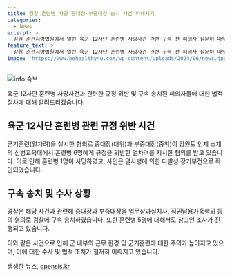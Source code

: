 ```yaml
---
title: 경찰 훈련병 사망 중대장·부중대장 송치 사건 파헤치기
categories:
  - News
excerpt: >
  강원 춘천지방법원에서 열린 육군 12사단 훈련병 사망사건 관련 구속 전 피의자 심문이 마무리되었다. 중대장(대위)과 부중대장(중위)은 규정을 위반한 군기훈련(얼차려)을 지시한 혐의로 구속 상태에 있으며, 훈련병 6명 중 1명이 숨진 사건으로 수사가 진행 중이다. (150자)
feature_text: >
  강원 춘천지방법원에서 열린 육군 12사단 훈련병 사망사건 관련 구속 전 피의자 심문이 마무리되었다. 중대장(대위)과 부중대장(중위)은 규정을 위반한 군기훈련(얼차려)을 지시한 혐의로 구속 상태에 있으며, 훈련병 6명 중 1명이 숨진 사건으로 수사가 진행 중이다. (150자)
image: 'https://www.behealthy4u.com/wp-content/uploads/2024/06/news.jpg'
---
```


<p><img src="https://www.behealthy4u.com/wp-content/uploads/2024/06/news.jpg" alt="info 속보" /></p>

<p>육군 12사단 훈련병 사망사건과 관련한 규정 위반 및 구속 송치된 피의자들에 대한 법적 절차에 대해 알려드리겠습니다.</p>

<h2 data-ke-size="size26">육군 12사단 훈련병 관련 규정 위반 사건</h2>

<p>군기훈련(얼차려)을 실시한 혐의로 중대장(대위)과 부중대장(중위)이 강원도 인제 소재의 신병교육대에서 훈련병 6명에게 규정을 위반한 얼차려를 지시한 혐의를 받고 있습니다. 이로 인해 훈련병 1명이 사망하였고, 사인은 열사병에 의한 다발성 장기부전으로 확인되었습니다.</p>

<h2 data-ke-size="size26">구속 송치 및 수사 상황</h2>

<p>경찰은 해당 사건과 관련해 중대장과 부중대장을 업무상과실치사, 직권남용가혹행위 등의 혐의로 검찰에 구속 송치하였습니다. 또한 훈련병 5명에 대해서도 참고인 조사가 진행되고 있습니다.</p>

<p>이와 같은 사건으로 인해 군 내부의 근무 환경 및 군기훈련에 대한 주의가 높아지고 있으며, 이에 대한 수사 및 법적 조치가 철저히 이뤄지고 있습니다.</p>
생생한 뉴스, <a href="https://opensis.kr" rel="dofollow">opensis.kr</a>


